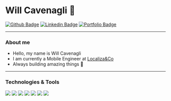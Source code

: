 # Will Cavenagli :rocket:

[![Github Badge](https://img.shields.io/badge/-Github-000?style=flat-square&logo=Github&logoColor=white&link=https://github.com/WillCavenagli)](https://github.com/willcav) 
[![Linkedin Badge](https://img.shields.io/badge/-LinkedIn-blue?style=flat-square&logo=Linkedin&logoColor=white&link=https://www.linkedin.com/in/wcavenagli/)](https://www.linkedin.com/in/wcavenagli/)
[![Portfolio Badge](https://img.shields.io/badge/-Portfolio-white?style=flat-square&logo=square&logoColor=black&link=https://willcav.com/)](https://willcav.com)

<!-- ![Karanalpe Status](https://github-readme-stats.vercel.app/api?username=willcav&show_icons=true) -->

---

### About me

- Hello, my name is Will Cavenagli
- I am currently a Mobile Engineer at <a href="https://www.localizaco.com" target="_blank">Localiza&Co</a>
- Always building amazing things :rocket:

---
### Technologies & Tools

![](https://img.shields.io/badge/-Flutter-informational?style=flat&logo=flutter&logoColor=white&color=60c9f8)
![](https://img.shields.io/badge/-Dart-informational?style=flat&logo=dart&logoColor=white&color=035597)
![](https://img.shields.io/badge/-Kotlin-informational?style=flat&logo=kotlin&logoColor=white&color=ed7c36)
![](https://img.shields.io/badge/-Java-informational?style=flat&logo=java&logoColor=red&color=ffffff)
![](https://img.shields.io/badge/-JavaScript-informational?style=flat&logo=javascript&logoColor=white&color=9400D3)
![](https://img.shields.io/badge/-Node.Js-informational?style=flat&logo=node.js&logoColor=white&color=8cbf3e)
![](https://img.shields.io/badge/-Firebase-informational?style=flat&logo=firebase&logoColor=white&color=f7c42b)

